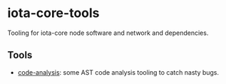 # iota-core-tools
Tooling for iota-core node software and network and dependencies.

## Tools
- [code-analysis](https://github.com/iotaledger/iota-core-tools/blob/main/code-analysis): some AST code analysis tooling to catch nasty bugs.
